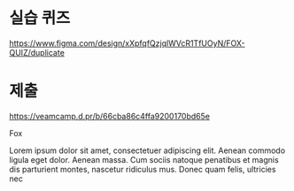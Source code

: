 # 실습 퀴즈
https://www.figma.com/design/xXpfqfQzjqlWVcR1TfUOyN/FOX-QUIZ/duplicate

# 제출 
https://veamcamp.d.pr/b/66cba86c4ffa9200170bd65e

Fox

Lorem ipsum dolor sit amet,
consectetuer adipiscing elit. Aenean
commodo ligula eget dolor. Aenean
massa. Cum sociis natoque
penatibus et magnis dis parturient
montes, nascetur ridiculus mus.
Donec quam felis, ultricies nec
